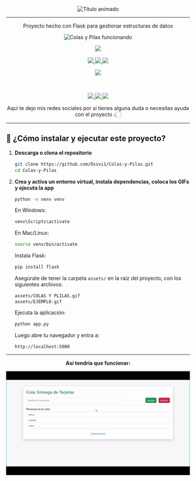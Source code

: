 <p align="center">
  <img src="https://readme-typing-svg.herokuapp.com/?font=Creepster&size=40&pause=1000&color=FF00FF&center=true&vCenter=true&width=800&lines=COLAS+Y+PILAS+-+SISTEMA+DE+APOYOS" alt="Título animado">
</p>
<hr>

<p align="center">Proyecto hecho con Flask para gestionar estructuras de datos</p>

<p align="center">
<img src="https://raw.githubusercontent.com/Ossvi1/Colas-y-Pilas/main/assets/COLAS%20Y%20PLILAS.gif" alt="Colas y Pilas funcionando" width="400">
</p>

<p align="center">
  <a href="#"><img src="https://img.shields.io/badge/FLASK%20PROJECT-222222?style=for-the-badge"></a>
</p>

<p align="center">
  <a href="https://www.python.org/">
    <img src="https://img.shields.io/badge/PYTHON-3776AB?style=for-the-badge&logo=python&logoColor=white">
  </a>
  <a href="https://flask.palletsprojects.com/">
    <img src="https://img.shields.io/badge/FLASK-000000?style=for-the-badge&logo=flask&logoColor=white">
  </a>
  <a href="https://getbootstrap.com/">
    <img src="https://img.shields.io/badge/BOOTSTRAP-7952B3?style=for-the-badge&logo=bootstrap&logoColor=white">
  </a>
</p>

<p align="center">
  <img src="https://img.shields.io/badge/AUTHOR-OSWALDO%20MARTÍNEZ%20VIDAÑA-FFD700?style=for-the-badge">
</p>

<br>

<p align="center">
  <a href="https://www.instagram.com/ossvi_1.0/">
    <img src="https://img.shields.io/badge/INSTAGRAM-E4405F?style=for-the-badge&logo=instagram&logoColor=white">
  </a>
  <a href="https://wa.me/5219221207843">
    <img src="https://img.shields.io/badge/WHATSAPP-25D366?style=for-the-badge&logo=whatsapp&logoColor=white">
  </a>
  <a href="https://github.com/Ossvi1">
    <img src="https://img.shields.io/badge/GITHUB-181717?style=for-the-badge&logo=github&logoColor=white">
  </a>
</p>

<p align="center">Aquí te dejo mis redes sociales por si tienes alguna duda o necesitas ayuda con el proyecto 👆🏻</p>

---

## 🚀 ¿Cómo instalar y ejecutar este proyecto?

1. **Descarga o clona el repositorio**
   ```bash
   git clone https://github.com/Ossvi1/Colas-y-Pilas.git
   cd Colas-y-Pilas
   ```

2. **Crea y activa un entorno virtual, instala dependencias, coloca los GIFs y ejecuta la app**
   ```bash
   python -m venv venv
   ```

   En Windows:
   ```bash
   venv\Scripts\activate
   ```

   En Mac/Linux:
   ```bash
   source venv/bin/activate
   ```

   Instala Flask:
   ```bash
   pip install flask
   ```

   Asegúrate de tener la carpeta `assets/` en la raíz del proyecto, con los siguientes archivos:
   ```
   assets/COLAS Y PLILAS.gif
   assets/EJEMPLO.gif
   ```

   Ejecuta la aplicación:
   ```bash
   python app.py
   ```

   Luego abre tu navegador y entra a:
   ```
   http://localhost:5000
   ```

---

<p align="center"><strong>Así tendría que funcionar:</strong></p>

<p align="center">
  <img src="https://raw.githubusercontent.com/Ossvi1/Colas-y-Pilas/main/assets/EJEMPLO.gif" alt="Ejemplo de estructura" width="600">
</p>
